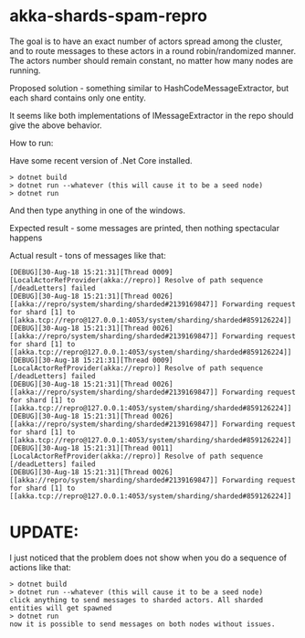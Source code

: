 # akka-shards-spam-repro

The goal is to have an exact number of actors spread among the cluster, and to route messages to these actors in
a round robin/randomized manner. The actors number should remain constant, no matter how many nodes are running.

Proposed solution - something similar to HashCodeMessageExtractor, but each shard contains only one entity.

It seems like both implementations of IMessageExtractor in the repo should give the above behavior.

How to run:

Have some recent version of .Net Core installed.

```
> dotnet build
> dotnet run --whatever (this will cause it to be a seed node)
> dotnet run
```

And then type anything in one of the windows.

Expected result - some messages are printed, then nothing spectacular happens

Actual result - tons of messages like that:

```
[DEBUG][30-Aug-18 15:21:31][Thread 0009][LocalActorRefProvider(akka://repro)] Resolve of path sequence [/deadLetters] failed
[DEBUG][30-Aug-18 15:21:31][Thread 0026][[akka://repro/system/sharding/sharded#2139169847]] Forwarding request for shard [1] to [[akka.tcp://repro@127.0.0.1:4053/system/sharding/sharded#859126224]]
[DEBUG][30-Aug-18 15:21:31][Thread 0026][[akka://repro/system/sharding/sharded#2139169847]] Forwarding request for shard [1] to [[akka.tcp://repro@127.0.0.1:4053/system/sharding/sharded#859126224]]
[DEBUG][30-Aug-18 15:21:31][Thread 0009][LocalActorRefProvider(akka://repro)] Resolve of path sequence [/deadLetters] failed
[DEBUG][30-Aug-18 15:21:31][Thread 0026][[akka://repro/system/sharding/sharded#2139169847]] Forwarding request for shard [1] to [[akka.tcp://repro@127.0.0.1:4053/system/sharding/sharded#859126224]]
[DEBUG][30-Aug-18 15:21:31][Thread 0026][[akka://repro/system/sharding/sharded#2139169847]] Forwarding request for shard [1] to [[akka.tcp://repro@127.0.0.1:4053/system/sharding/sharded#859126224]]
[DEBUG][30-Aug-18 15:21:31][Thread 0011][LocalActorRefProvider(akka://repro)] Resolve of path sequence [/deadLetters] failed
[DEBUG][30-Aug-18 15:21:31][Thread 0026][[akka://repro/system/sharding/sharded#2139169847]] Forwarding request for shard [1] to [[akka.tcp://repro@127.0.0.1:4053/system/sharding/sharded#859126224]]
```

# UPDATE:

I just noticed that the problem does not show when you do a sequence of actions like that:

```
> dotnet build
> dotnet run --whatever (this will cause it to be a seed node)
click anything to send messages to sharded actors. All sharded entities will get spawned
> dotnet run
now it is possible to send messages on both nodes without issues.
```



